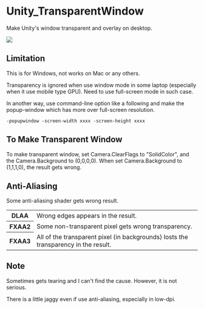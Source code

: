 # Unity_TransparentWindow

Make Unity's window transparent and overlay on desktop.

![](https://github.com/XJINE/Unity_TransparentWindow/blob/master/screenshot.png)

## Limitation

This is for Windows, not works on Mac or any others.

Transparency is ignored when use window mode in some laptop (especially when it use mobile type GPU).
Need to use full-screen mode in such case.

In another way, use command-line option like a following
and make the popup-window which has more over full-screen resolution.

```
-popupwindow -screen-width xxxx -screen-height xxxx
```

## To Make Transparent Window

To make transparent window, set Camera.ClearFlags to "SolidColor", and the Camera.Background to (0,0,0,0).
When set Camera.Background to (1,1,1,0), the result gets wrong.

## Anti-Aliasing

Some anti-aliasing shader gets wrong result.

<table>
<tr><th>DLAA</th><td>Wrong edges appears in the result.</td></tr>
<tr><th>FXAA2</th><td>Some non-transparent pixel gets wrong transparency.</td></tr>
<tr><th>FXAA3</th><td>All of the transparent pixel (in backgrounds) losts the transparency in the result.</td></tr>
</table>

## Note

Sometimes gets tearing and I can't find the cause. However, it is not serious.

There is a little jaggy even if use anti-aliasing, especially in low-dpi.
